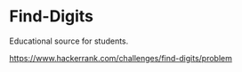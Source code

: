 # Find-Digits
Educational source for students.

https://www.hackerrank.com/challenges/find-digits/problem
